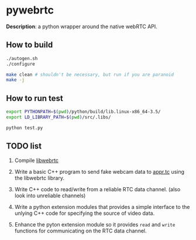 # pywebrtc

**Description**: a python wrapper around the native webRTC API.

## How to build

```bash
./autogen.sh
./configure

make clean # shouldn't be necessary, but run if you are paranoid
make -j
```

## How to run test

```bash
export PYTHONPATH=$(pwd)/python/build/lib.linux-x86_64-3.5/
export LD_LIBRARY_PATH=$(pwd)/src/.libs/

python test.py
```

## TODO list

1. Compile [libwebrtc](https://github.com/aisouard/libwebrtc)

2. Write a basic C++ program to send fake webcam data to
[appr.tc](https://appr.tc) using the libwebrtc library.

3. Write C++ code to read/write from a reliable RTC data
channel. (also look into unreliable channels)

4. Write a python extension modules that provides a simple interface
to the unlying C++ code for specifying the source of video data.

5. Enhance the pyton extension module so it provides `read` and
`write` functions for communicating on the RTC data channel.
